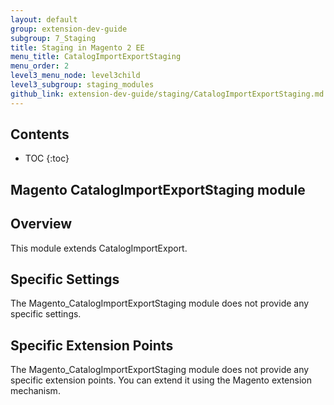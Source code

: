 ```yaml
---
layout: default
group: extension-dev-guide
subgroup: 7_Staging
title: Staging in Magento 2 EE
menu_title: CatalogImportExportStaging
menu_order: 2
level3_menu_node: level3child
level3_subgroup: staging_modules
github_link: extension-dev-guide/staging/CatalogImportExportStaging.md
---
```


<h2>Contents</h2>

* TOC
{:toc}

<h2>Magento CatalogImportExportStaging module</h2>

## Overview

This module extends CatalogImportExport.

## Specific Settings

The Magento_CatalogImportExportStaging module does not provide any specific settings.

## Specific Extension Points

The Magento_CatalogImportExportStaging module does not provide any specific extension points. You can extend it using the Magento extension mechanism.